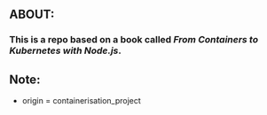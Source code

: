 ## ABOUT:

### This is a repo based on a book called _From Containers to Kubernetes with Node.js_.

## Note:

- origin = containerisation_project
